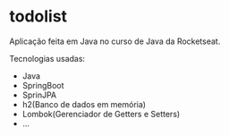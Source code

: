 # todolist
Aplicação feita em Java no curso de Java da Rocketseat. 

Tecnologias usadas:
* Java
* SpringBoot
* SprinJPA
* h2(Banco de dados em memória)
* Lombok(Gerenciador de Getters e Setters)
* ...
